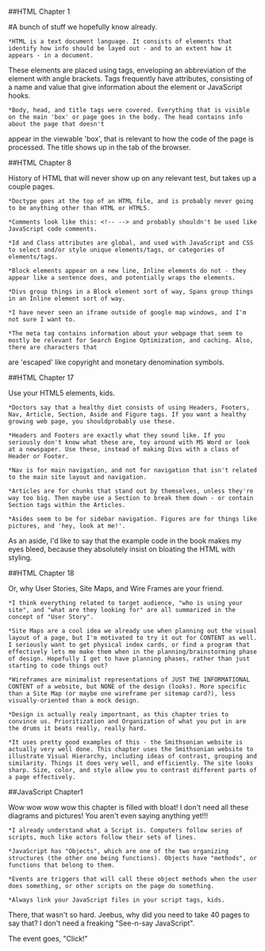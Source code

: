 ##HTML Chapter 1

#A bunch of stuff we hopefully know already.

	*HTML is a text document language. It consists of elements that identify how info should be layed out - and to an extent how it appears - in a document.
These elements are placed using tags, enveloping an abbreviation of the element with angle brackets. Tags frequently have attributes, consisting of a name
and value that give information about the element or JavaScript hooks.

	*Body, head, and title tags were covered. Everything that is visible on the main 'box' or page goes in the body. The head contains info about the page that doesn't
appear in the viewable 'box', that is relevant to how the code of the page is processed. The title shows up in the tab of the browser.

##HTML Chapter 8

History of HTML that will never show up on any relevant test, but takes up a couple pages.

	*Doctype goes at the top of an HTML file, and is probably never going to be anything other than HTML or HTML5.

	*Comments look like this: <!-- --> and probably shouldn't be used like JavaScript code comments.

	*Id and Class attributes are global, and used with JavaScript and CSS to select and/or style unique elements/tags, or categories of elements/tags.

	*Block elements appear on a new line, Inline elements do not - they appear like a sentence does, and potentially wraps the elements.

	*Divs group things in a Block element sort of way, Spans group things in an Inline element sort of way.

	*I have never seen an iframe outside of google map windows, and I'm not sure I want to.

	*The meta tag contains information about your webpage that seem to mostly be relevant for Search Engine Optimization, and caching. Also, there are characters that
are 'escaped' like copyright and monetary denomination symbols.

##HTML Chapter 17

Use your HTML5 elements, kids.

	*Doctors say that a healthy diet consists of using Headers, Footers, Nav, Article, Section, Aside and Figure tags. If you want a healthy growing web page, you shouldprobably use these.

	*Headers and Footers are exactly what they sound like. If you seriously don't know what these are, toy around with MS Word or look at a newspaper. Use these, instead of making Divs with a class of Header or Footer.

	*Nav is for main navigation, and not for navigation that isn't related to the main site layout and navigation.

	*Articles are for chunks that stand out by themselves, unless they're way too big. Then maybe use a Section to break them down - or contain Section tags within the Articles.

	*Asides seem to be for sidebar navigation. Figures are for things like pictures, and 'hey, look at me!'.

As an aside, I'd like to say that the example code in the book makes my eyes bleed, because they absolutely insist on bloating the HTML with styling.

##HTML Chapter 18

Or, why User Stories, Site Maps, and Wire Frames are your friend.

	*I think everything related to target audience, "who is using your site", and "what are they looking for" are all summarized in the concept of "User Story".

	*Site Maps are a cool idea we already use when planning out the visual layout of a page, but I'm motivated to try it out for CONTENT as well. I seriously want to get physical index cards, or find a program that effectively lets me make them when in the planning/brainstorming phase of design. Hopefully I get to have planning phases, rather than just starting to code things out?

	*Wireframes are minimalist representations of JUST THE INFORMATIONAL CONTENT of a website, but NONE of the design (looks). More specific than a Site Map (or maybe one wireframe per sitemap card?), less visually-oriented than a mock design.

	*Design is actually realy importnant, as this chapter tries to convince us. Prioritization and Organization of what you put in are the drums it beats really, really hard.

	*It uses pretty good examples of this - the Smithsonian website is actually very well done. This chapter uses the Smithsonian website to illustrate Visual Hierarchy, including ideas of contrast, grouping and similarity. Things it does very well, and efficiently. The site looks sharp. Size, color, and style allow you to contrast different parts of a page effectively.

##JavaScript Chapter1

Wow wow wow wow this chapter is filled with bloat! I don't need all these diagrams and pictures! You aren't even saying anything yet!!!

	*I already understand what a Script is. Computers follow series of scripts, much like actors follow their sets of lines.

	*JavaScript has "Objects", which are one of the two organizing structures (the other one being functions). Objects have "methods", or functions that belong to them.

	*Events are triggers that will call these object methods when the user does something, or other scripts on the page do something.

	*Always link your JavaScript files in your script tags, kids.

There, that wasn't so hard. Jeebus, why did you need to take 40 pages to say that? I don't need a freaking "See-n-say JavaScript".

The event goes, "Click!"